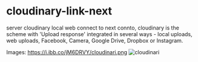 # cloudinary-link-next
server cloudinary local web connect to next connto,  cloudinary is the scheme with 'Upload response' integrated in several ways - local uploads, web uploads, Facebook, Camera, Google Drive, Dropbox or Instagram.

Images:
https://i.ibb.co/jM6DRVY/cloudinari.png
![cloudinari](https://github.com/Ghepes/cloudinary-link-next/assets/39159631/75a11c5b-b0ae-46ea-a784-77514a4e02f1)
